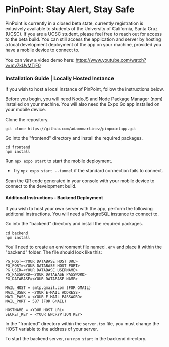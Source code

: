 # PinPoint: Stay Alert, Stay Safe
PinPoint is currently in a closed beta state, currently registration is exlusively available to students of the University of California, Santa Cruz (UCSC). If you are a UCSC student, please feel free to reach out for access to the beta build. You can still access the application and server by hosting a local development deployment of the app on your machine, provided you have a mobile device to connect to.

You can view a video demo here: https://www.youtube.com/watch?v=mv7kUvMTjF0

### Installation Guide | Locally Hosted Instance
If you wish to host a local instance of PinPoint, follow the instructions below.

Before you begin, you will need NodeJS and Node Package Manager (npm) installed on your machine. You will also need the Expo Go app installed on your mobile device.

Clone the repository.
```
git clone https://github.com/adamnmartinez/pinpointapp.git
```

Go into the "frontend" directory and install the required packages.
```
cd frontend
npm install
```

Run `npx expo start` to start the mobile deployment. 
- Try `npx expo start --tunnel` if the standard connection fails to connect.

Scan the QR code generated in your console with your mobile device to connect to the development build. 

#### Additonal Instructions - Backend Deployment
If you wish to host your own server with the app, perform the following additonal instructions. You will need a PostgreSQL instance to connect to.

Go into the "backend" directory and install the required packages.
```
cd backend
npm install
```

You'll need to create an environment file named `.env` and place it within the "backend" folder. The file should look like this:
```
PG_HOST=<YOUR DATABASE HOST URL>
PG_PORT=<YOUR DATABASE HOST PORT>
PG_USER=<YOUR DATABASE USERNAME>
PG_PASSWORD=<YOUR DATABASE PASSWORD>
PG_DATABASE=<YOUR DATABASE NAME>

MAIL_HOST = smtp.gmail.com (FOR GMAIL)
MAIL_USER = <YOUR E-MAIL ADDRESS>
MAIL_PASS = <YOUR E-MAIL PASSWORD>
MAIL_PORT = 587 (FOR GMAIL)

HOSTNAME = <YOUR HOST URL>
SECRET_KEY = <YOUR ENCRYPTION KEY>
```

In the "frontend" directory within the `server.tsx` file, you must change the HOST variable to the address of your server.

To start the backend server, run `npm start` in the backend directory.



